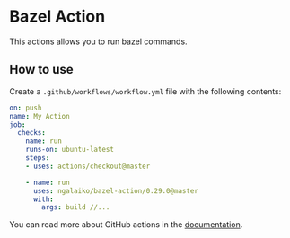 # Bazel Action

This actions allows you to run bazel commands.

## How to use

Create a `.github/workflows/workflow.yml` file with the following contents:
```yaml
on: push
name: My Action
job:
  checks:
    name: run
    runs-on: ubuntu-latest
    steps:
    - uses: actions/checkout@master

    - name: run
      uses: ngalaiko/bazel-action/0.29.0@master
      with:
        args: build //...
```

You can read more about GitHub actions in the [documentation](https://help.github.com/en/categories/automating-your-workflow-with-github-actions).
